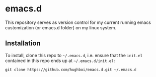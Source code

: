 # emacs.d
This repository serves as version control for my current running emacs customization (or emacs.d folder) on my linux system.

## Installation
To install, clone this repo to `~/.emacs.d`, i.e. ensure that the `init.el` contained in this repo ends up at `~/.emacs.d/init.el`:
```
git clone https://github.com/hughboi/emacs.d.git ~/.emacs.d
```
